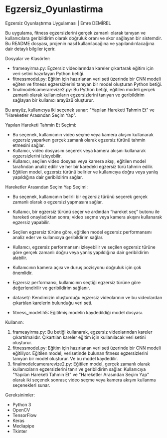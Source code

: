 # Egzersiz_Oyunlastirma
Egzersiz Oyunlaştırma Uygulaması | Emre DEMİREL

Bu uygulama, fitness egzersizlerini gerçek zamanlı olarak tanıyan ve kullanıcılara geribildirim olarak doğruluk oranı ve skor sağlayan bir sistemdir.
Bu README dosyası, projenin nasıl kullanılacağına ve yapılandırılacağına dair detaylı bilgiler içerir.


Dosyalar ve Klasörler:
- frameayirma.py: Egzersiz videolarından kareler çıkartarak eğitim için veri setini hazırlayan Python betiği.
- fitnessmodel.py: Eğitim için hazırlanan veri seti üzerinde bir CNN modeli eğiten ve fitness egzersizlerini tanıyan bir model oluşturan Python betiği.
- finalmodelcamerarevize2.py: Bu Python betiği, eğitilen modeli gerçek zamanlı olarak kullanıcıların egzersizlerini tanıyan ve geribildirim sağlayan bir kullanıcı arayüzü oluşturur.

Bu arayüz, kullanıcıya iki seçenek sunar: "Yapılan Hareketi Tahmin Et" ve "Hareketler Arasından Seçim Yap".

Yapılan Hareketi Tahmin Et Seçimi:
- Bu seçenek, kullanıcının video seçme veya kamera akışını kullanarak egzersiz yaparken gerçek zamanlı olarak egzersiz türünü tahmin etmesini sağlar.
- Kullanıcı, video dosyasını seçerek veya kamera akışını kullanarak egzersizlerini izleyebilir.
- Kullanıcı, seçilen video dosyası veya kamera akışı, eğitilen model tarafından analiz edilir ve her bir karedeki egzersiz türü tahmin edilir.
- Eğitilen model, egzersiz türünü belirler ve kullanıcıya doğru veya yanlış yapıldığına dair geribildirim sağlar.

Hareketler Arasından Seçim Yap Seçimi:
- Bu seçenek, kullanıcının belirli bir egzersiz türünü seçerek gerçek zamanlı olarak o egzersizi yapmasını sağlar.
- Kullanıcı, bir egzersiz türünü seçer ve ardından “hareket seç” butonu ile hareketi onayladıktan sonra; video seçme veya kamera akışını kullanarak egzersiz yapabilir.
- Seçilen egzersiz türüne göre, eğitilen model egzersiz performansını analiz eder ve kullanıcıya geribildirim sağlar.
- Kullanıcı, egzersiz performansını izleyebilir ve seçilen egzersiz türüne göre gerçek zamanlı doğru veya yanlış yapıldığına dair geribildirim alabilir.
- Kullanıcının kamera açısı ve duruş pozisyonu doğruluk için çok önemlidir.
- Egzersiz performansı, kullanıcının seçtiği egzersiz türüne göre değerlendirilir ve geribildirim sağlanır.

- dataset/: Kendimizin oluşturduğu egzersiz videolarının ve bu videolardan çıkartılan karelerin bulunduğu veri seti.
- fitness_model.h5: Eğitilmiş modelin kaydedildiği model dosyası.

Kullanım:
1. frameayirma.py: Bu betiği kullanarak, egzersiz videolarından kareler çıkartılmalıdır. Çıkartılan kareler eğitim için kullanılacak veri setini oluşturur.
2. fitnessmodel.py: Eğitim için hazırlanan veri seti üzerinde bir CNN modeli eğitiliyor. Eğitilen model, verisetinde bulunan fitness egzersizlerini tanıyan bir model oluşturur. Ve bu model kaydedilir.
3. finalmodelcamerarevize2.py: Eğitilen model, gerçek zamanlı olarak kullanıcıların egzersizlerini tanır ve geribildirim sağlar.
Kullanıcıya "Yapılan Hareketi Tahmin Et" ve "Hareketler Arasından Seçim Yap" olarak iki seçenek sonrası; video seçme veya kamera akışını kullanma seçenekleri sunar.

Gereksinimler:
- Python 3
- OpenCV
- TensorFlow
- Keras
- Mediapipe
- Tkinter
